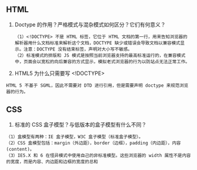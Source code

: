 ## HTML
1. Doctype 的作用？严格模式与混杂模式如何区分？它们有何意义？

    ```
    （1）<!DOCTYPE> 不是 HTML 标签，它位于 HTML 文档的第一行，用来告知浏览器的解析器用什么文档标准来解析这个文档，DOCTYPE 缺少或错误会导致文档以兼容模式显示。注意：DOCTYPE 没有结束标签，声明对大小写不敏感。
    （2）标准模式的排版和 JS 模式是按照当前浏览器支持的最高标准运行的，在兼容模式中，页面会以宽松的向后兼容的方式显示，模拟老式浏览器的行为以防站点无法正常工作。
    ```

2. HTML5 为什么只需要写 <!DOCTYPE>

```
HTML 5 不基于 SGML，因此不需要对 DTD 进行引用，但是需要声明 doctype 来规范浏览器的行为。
```

## CSS
1. 标准的 CSS 盒子模型？与低版本的盒子模型有什么不同？

```
（1）盒模型有两种：IE 盒子模型，W3C 盒子模型（标准盒子模型）。
（2）CSS 盒模型包括：margin（外边距），border（边框），padding（内边距），内容(content)。
（3）IE5.X 和 6 在怪异模式中使用自己的非标准模型。这些浏览器的 width 属性不是内容的宽度，而是内容、内边距和边框的宽度的总和
```